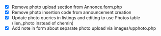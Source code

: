 - [x] Remove photo upload section from Annonce.form.php
- [x] Remove photo insertion code from announcement creation
- [x] Update photo queries in listings and editing to use Photos table (lien_photo instead of chemin)
- [x] Add note in form about separate photo upload via images/upphoto.php
